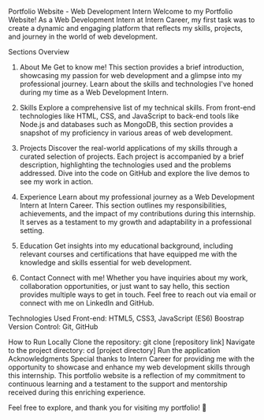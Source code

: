 Portfolio Website - Web Development Intern
Welcome to my Portfolio Website! As a Web Development Intern at Intern Career, my first task was to create a dynamic and engaging platform that reflects my skills, projects, and journey in the world of web development.

Sections Overview
1. About Me
Get to know me! This section provides a brief introduction, showcasing my passion for web development and a glimpse into my professional journey. Learn about the skills and technologies I've honed during my time as a Web Development Intern.

2. Skills
Explore a comprehensive list of my technical skills. From front-end technologies like HTML, CSS, and JavaScript to back-end tools like Node.js and databases such as MongoDB, this section provides a snapshot of my proficiency in various areas of web development.

3. Projects
Discover the real-world applications of my skills through a curated selection of projects. Each project is accompanied by a brief description, highlighting the technologies used and the problems addressed. Dive into the code on GitHub and explore the live demos to see my work in action.

4. Experience
Learn about my professional journey as a Web Development Intern at Intern Career. This section outlines my responsibilities, achievements, and the impact of my contributions during this internship. It serves as a testament to my growth and adaptability in a professional setting.

5. Education
Get insights into my educational background, including relevant courses and certifications that have equipped me with the knowledge and skills essential for web development.

6. Contact
Connect with me! Whether you have inquiries about my work, collaboration opportunities, or just want to say hello, this section provides multiple ways to get in touch. Feel free to reach out via email or connect with me on LinkedIn and GitHub.

Technologies Used
Front-end: HTML5, CSS3, JavaScript (ES6)
Boostrap
Version Control: Git, GitHub

How to Run Locally
Clone the repository: git clone [repository link]
Navigate to the project directory: cd [project directory]
Run the application
Acknowledgments
Special thanks to Intern Career for providing me with the opportunity to showcase and enhance my web development skills through this internship. This portfolio website is a reflection of my commitment to continuous learning and a testament to the support and mentorship received during this enriching experience.

Feel free to explore, and thank you for visiting my portfolio! 🚀
